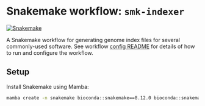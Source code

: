 # Snakemake workflow: `smk-indexer`

[![Snakemake](https://img.shields.io/badge/snakemake-≥8.12.0-brightgreen.svg)](https://snakemake.github.io)

A Snakemake workflow for generating genome index files for several commonly-used software. 
See workflow [config README](config/README.md) for details of how to run and configure the workflow.


## Setup

Install Snakemake using Mamba:

```bash
mamba create -n snakemake bioconda::snakemake==8.12.0 bioconda::snakemake-executor-plugin-slurm=0.5.1
```

